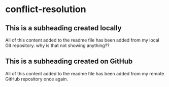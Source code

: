 # conflict-resolution

## This is a subheading created locally

All of this content added to the readme file has been added from my local Git repository. why is that not showing anything??
## This is a subheading created on GitHub

All of this content added to the readme file has been added from my remote GitHub repository once again.
